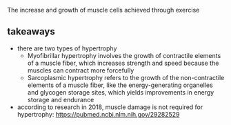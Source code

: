 The increase and growth of muscle cells achieved through exercise

## takeaways

- there are two types of hypertrophy
	- Myofibrillar hypertrophy involves the growth of contractile elements of a muscle fiber, which increases strength and speed because the muscles can contract more forcefully
	- Sarcoplasmic hypertrophy refers to the growth of the non-contractile elements of a muscle fiber, like the energy-generating organelles and glycogen storage sites, which yields improvements in energy storage and endurance
- according to research in 2018, muscle damage is not required for hypertrophy: https://pubmed.ncbi.nlm.nih.gov/29282529 